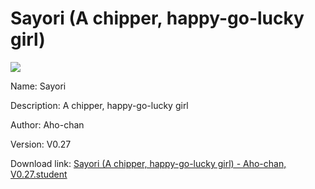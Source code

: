 # Sayori (A chipper, happy-go-lucky girl)

<img src = "https://raw.githubusercontent.com/Arbiter1223/Koukou-Gurashi-Custom-Students/master/Students/Files/Sayori%20(A%20chipper%2C%20happy-go-lucky%20girl).png">

Name: Sayori

Description: A chipper, happy-go-lucky girl

Author: Aho-chan

Version: V0.27

Download link: <a href="https://raw.githubusercontent.com/Arbiter1223/Koukou-Gurashi-Custom-Students/master/Students/Files/Sayori%20(A%20chipper%2C%20happy-go-lucky%20girl)%20-%20Aho-chan%2C%20V0.27.student">Sayori (A chipper, happy-go-lucky girl) - Aho-chan, V0.27.student</a>
